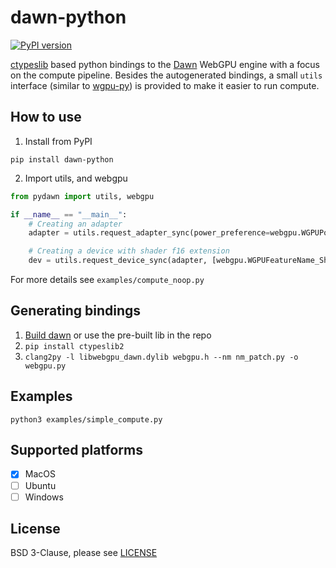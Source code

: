 # dawn-python

[![PyPI version](https://badge.fury.io/py/dawn-python.svg?cache-bust=1)](https://pypi.org/project/dawn-python/)

[ctypeslib](https://github.com/trolldbois/ctypeslib) based python bindings to the [Dawn](https://dawn.googlesource.com/dawn) WebGPU engine with a focus on the compute pipeline. Besides the autogenerated bindings, a small `utils` interface (similar to [wgpu-py](https://github.com/pygfx/wgpu-py)) is provided to make it easier to run compute.

## How to use

1. Install from PyPI

`pip install dawn-python`

2. Import utils, and webgpu
```python
from pydawn import utils, webgpu

if __name__ == "__main__":
    # Creating an adapter
    adapter = utils.request_adapter_sync(power_preference=webgpu.WGPUPowerPreference_HighPerformance)

    # Creating a device with shader f16 extension
    dev = utils.request_device_sync(adapter, [webgpu.WGPUFeatureName_ShaderF16])
```

For more details see `examples/compute_noop.py`

## Generating bindings

1. [Build dawn](https://dawn.googlesource.com/dawn/+/HEAD/docs/quickstart-cmake.md) or use the pre-built lib in the repo
2. `pip install ctypeslib2`
3. `clang2py -l libwebgpu_dawn.dylib webgpu.h --nm nm_patch.py -o webgpu.py`

## Examples

`python3 examples/simple_compute.py`

## Supported platforms

- [x] MacOS
- [ ] Ubuntu
- [ ] Windows

## License

BSD 3-Clause, please see [LICENSE](https://dawn.googlesource.com/dawn/+/HEAD/LICENSE)